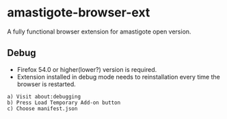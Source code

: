 # amastigote-browser-ext

A fully functional browser extension for amastigote open version. 

## Debug

- Firefox 54.0 or higher(lower?) version is required.
- Extension installed in debug mode needs to reinstallation every time the browser is restarted.
```
a) Visit about:debugging
b) Press Load Temporary Add-on button
c) Choose manifest.json
```
